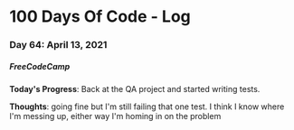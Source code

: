 # 100 Days Of Code - Log
### Day 64: April 13, 2021
##### FreeCodeCamp 

**Today's Progress**: Back at the QA project and started writing tests. 

**Thoughts**: going fine but I'm still failing that one test. I think I know where I'm messing up, either way I'm homing in on the problem